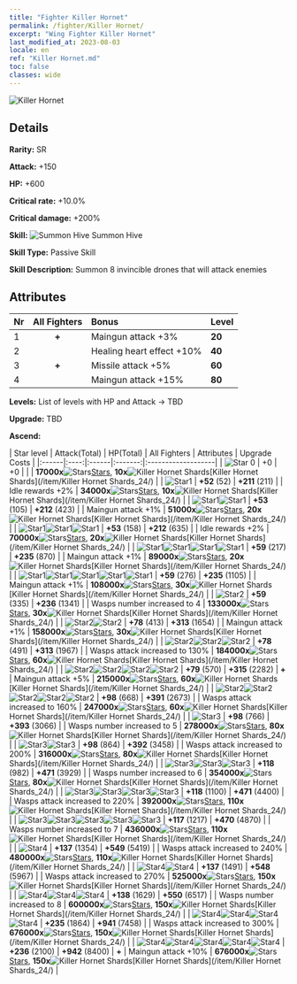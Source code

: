 ```yaml
---
title: "Fighter Killer Hornet"
permalink: /fighter/Killer Hornet/
excerpt: "Wing Fighter Killer Hornet"
last_modified_at: 2023-08-03
locale: en
ref: "Killer Hornet.md"
toc: false
classes: wide
---
```



 ![Killer Hornet](/images/ship/fj_img3.png)

## Details

 **Rarity:** SR 

 **Attack:** +150

 **HP:** +600

 **Critical rate:** +10.0%

 **Critical damage:** +200%

 **Skill:** ![Summon Hive](/images/skill/skill_25_p.png) Summon Hive

 **Skill Type:**  Passive Skill

 **Skill Description:**  Summon 8 invincible drones that will attack enemies

## Attributes

  |  Nr | All Fighters | Bonus | Level |
  |:----|:-------------:|:--------------------|:--------|
  | 1  | **+**  | Maingun attack +3%  | **20** |
  | 2  |   | Healing heart effect +10%  | **40** |
  | 3  | **+**  | Missile attack +5%  | **60** |
  | 4  |   | Maingun attack +15%  | **80** |


 **Levels:**  List of levels with HP and Attack -> TBD

 **Upgrade:**  TBD

 **Ascend:**  

  |  Star level | Attack(Total) | HP(Total) | All Fighters | Attributes | Upgrade Costs |
  |:------|:----:|:------|:-------:|:-------------------|
  | ![Star 0](/images/s0.png)  | +0  | +0  |  |    | **17000x**![Stars](/images/item/Stars_p.png)[Stars](/item/Stars_2/), **10x**![Killer Hornet Shards](/images/item/Killer_Hornet_Shards_p.png)[Killer Hornet Shards](/item/Killer Hornet Shards_24/) |
  | ![Star1](/images/s1.png)  | **+52** (52)  | **+211** (211)  |   | Idle rewards +2%  | **34000x**![Stars](/images/item/Stars_p.png)[Stars](/item/Stars_2/), **10x**![Killer Hornet Shards](/images/item/Killer_Hornet_Shards_p.png)[Killer Hornet Shards](/item/Killer Hornet Shards_24/) |
  | ![Star1](/images/s1.png)![Star1](/images/s1.png)  | **+53** (105)  | **+212** (423)  |   | Maingun attack +1%  | **51000x**![Stars](/images/item/Stars_p.png)[Stars](/item/Stars_2/), **20x**![Killer Hornet Shards](/images/item/Killer_Hornet_Shards_p.png)[Killer Hornet Shards](/item/Killer Hornet Shards_24/) |
  | ![Star1](/images/s1.png)![Star1](/images/s1.png)![Star1](/images/s1.png)  | **+53** (158)  | **+212** (635)  |   | Idle rewards +2%  | **70000x**![Stars](/images/item/Stars_p.png)[Stars](/item/Stars_2/), **20x**![Killer Hornet Shards](/images/item/Killer_Hornet_Shards_p.png)[Killer Hornet Shards](/item/Killer Hornet Shards_24/) |
  | ![Star1](/images/s1.png)![Star1](/images/s1.png)![Star1](/images/s1.png)![Star1](/images/s1.png)  | **+59** (217)  | **+235** (870)  |   | Maingun attack +1%  | **89000x**![Stars](/images/item/Stars_p.png)[Stars](/item/Stars_2/), **20x**![Killer Hornet Shards](/images/item/Killer_Hornet_Shards_p.png)[Killer Hornet Shards](/item/Killer Hornet Shards_24/) |
  | ![Star1](/images/s1.png)![Star1](/images/s1.png)![Star1](/images/s1.png)![Star1](/images/s1.png)![Star1](/images/s1.png)  | **+59** (276)  | **+235** (1105)  |   | Maingun attack +1%  | **108000x**![Stars](/images/item/Stars_p.png)[Stars](/item/Stars_2/), **30x**![Killer Hornet Shards](/images/item/Killer_Hornet_Shards_p.png)[Killer Hornet Shards](/item/Killer Hornet Shards_24/) |
  | ![Star2](/images/s2.png)  | **+59** (335)  | **+236** (1341)  |   | Wasps number increased to 4  | **133000x**![Stars](/images/item/Stars_p.png)[Stars](/item/Stars_2/), **30x**![Killer Hornet Shards](/images/item/Killer_Hornet_Shards_p.png)[Killer Hornet Shards](/item/Killer Hornet Shards_24/) |
  | ![Star2](/images/s2.png)![Star2](/images/s2.png)  | **+78** (413)  | **+313** (1654)  |   | Maingun attack +1%  | **158000x**![Stars](/images/item/Stars_p.png)[Stars](/item/Stars_2/), **30x**![Killer Hornet Shards](/images/item/Killer_Hornet_Shards_p.png)[Killer Hornet Shards](/item/Killer Hornet Shards_24/) |
  | ![Star2](/images/s2.png)![Star2](/images/s2.png)![Star2](/images/s2.png)  | **+78** (491)  | **+313** (1967)  |   | Wasps attack increased to 130%  | **184000x**![Stars](/images/item/Stars_p.png)[Stars](/item/Stars_2/), **60x**![Killer Hornet Shards](/images/item/Killer_Hornet_Shards_p.png)[Killer Hornet Shards](/item/Killer Hornet Shards_24/) |
  | ![Star2](/images/s2.png)![Star2](/images/s2.png)![Star2](/images/s2.png)![Star2](/images/s2.png)  | **+79** (570)  | **+315** (2282)  | **+**  | Maingun attack +5%  | **215000x**![Stars](/images/item/Stars_p.png)[Stars](/item/Stars_2/), **60x**![Killer Hornet Shards](/images/item/Killer_Hornet_Shards_p.png)[Killer Hornet Shards](/item/Killer Hornet Shards_24/) |
  | ![Star2](/images/s2.png)![Star2](/images/s2.png)![Star2](/images/s2.png)![Star2](/images/s2.png)![Star2](/images/s2.png)  | **+98** (668)  | **+391** (2673)  |   | Wasps attack increased to 160%  | **247000x**![Stars](/images/item/Stars_p.png)[Stars](/item/Stars_2/), **60x**![Killer Hornet Shards](/images/item/Killer_Hornet_Shards_p.png)[Killer Hornet Shards](/item/Killer Hornet Shards_24/) |
  | ![Star3](/images/s3.png)  | **+98** (766)  | **+393** (3066)  |   | Wasps number increased to 5  | **278000x**![Stars](/images/item/Stars_p.png)[Stars](/item/Stars_2/), **80x**![Killer Hornet Shards](/images/item/Killer_Hornet_Shards_p.png)[Killer Hornet Shards](/item/Killer Hornet Shards_24/) |
  | ![Star3](/images/s3.png)![Star3](/images/s3.png)  | **+98** (864)  | **+392** (3458)  |   | Wasps attack increased to 200%  | **316000x**![Stars](/images/item/Stars_p.png)[Stars](/item/Stars_2/), **80x**![Killer Hornet Shards](/images/item/Killer_Hornet_Shards_p.png)[Killer Hornet Shards](/item/Killer Hornet Shards_24/) |
  | ![Star3](/images/s3.png)![Star3](/images/s3.png)![Star3](/images/s3.png)  | **+118** (982)  | **+471** (3929)  |   | Wasps number increased to 6  | **354000x**![Stars](/images/item/Stars_p.png)[Stars](/item/Stars_2/), **80x**![Killer Hornet Shards](/images/item/Killer_Hornet_Shards_p.png)[Killer Hornet Shards](/item/Killer Hornet Shards_24/) |
  | ![Star3](/images/s3.png)![Star3](/images/s3.png)![Star3](/images/s3.png)![Star3](/images/s3.png)  | **+118** (1100)  | **+471** (4400)  |   | Wasps attack increased to 220%  | **392000x**![Stars](/images/item/Stars_p.png)[Stars](/item/Stars_2/), **110x**![Killer Hornet Shards](/images/item/Killer_Hornet_Shards_p.png)[Killer Hornet Shards](/item/Killer Hornet Shards_24/) |
  | ![Star3](/images/s3.png)![Star3](/images/s3.png)![Star3](/images/s3.png)![Star3](/images/s3.png)![Star3](/images/s3.png)  | **+117** (1217)  | **+470** (4870)  |   | Wasps number increased to 7  | **436000x**![Stars](/images/item/Stars_p.png)[Stars](/item/Stars_2/), **110x**![Killer Hornet Shards](/images/item/Killer_Hornet_Shards_p.png)[Killer Hornet Shards](/item/Killer Hornet Shards_24/) |
  | ![Star4](/images/s4.png)  | **+137** (1354)  | **+549** (5419)  |   | Wasps attack increased to 240%  | **480000x**![Stars](/images/item/Stars_p.png)[Stars](/item/Stars_2/), **110x**![Killer Hornet Shards](/images/item/Killer_Hornet_Shards_p.png)[Killer Hornet Shards](/item/Killer Hornet Shards_24/) |
  | ![Star4](/images/s4.png)![Star4](/images/s4.png)  | **+137** (1491)  | **+548** (5967)  |   | Wasps attack increased to 270%  | **525000x**![Stars](/images/item/Stars_p.png)[Stars](/item/Stars_2/), **150x**![Killer Hornet Shards](/images/item/Killer_Hornet_Shards_p.png)[Killer Hornet Shards](/item/Killer Hornet Shards_24/) |
  | ![Star4](/images/s4.png)![Star4](/images/s4.png)![Star4](/images/s4.png)  | **+138** (1629)  | **+550** (6517)  |   | Wasps number increased to 8  | **600000x**![Stars](/images/item/Stars_p.png)[Stars](/item/Stars_2/), **150x**![Killer Hornet Shards](/images/item/Killer_Hornet_Shards_p.png)[Killer Hornet Shards](/item/Killer Hornet Shards_24/) |
  | ![Star4](/images/s4.png)![Star4](/images/s4.png)![Star4](/images/s4.png)![Star4](/images/s4.png)  | **+235** (1864)  | **+941** (7458)  |   | Wasps attack increased to 300%  | **676000x**![Stars](/images/item/Stars_p.png)[Stars](/item/Stars_2/), **150x**![Killer Hornet Shards](/images/item/Killer_Hornet_Shards_p.png)[Killer Hornet Shards](/item/Killer Hornet Shards_24/) |
  | ![Star4](/images/s4.png)![Star4](/images/s4.png)![Star4](/images/s4.png)![Star4](/images/s4.png)![Star4](/images/s4.png)  | **+236** (2100)  | **+942** (8400)  | **+**  | Maingun attack +10%  | **676000x**![Stars](/images/item/Stars_p.png)[Stars](/item/Stars_2/), **150x**![Killer Hornet Shards](/images/item/Killer_Hornet_Shards_p.png)[Killer Hornet Shards](/item/Killer Hornet Shards_24/) |

